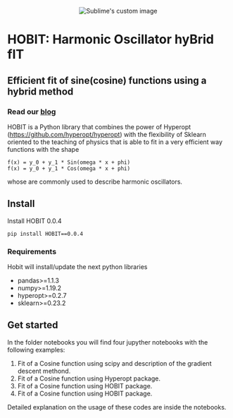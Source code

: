 <p align="center">
 <img src="https://github.com/anamabo/HOBIT/blob/master/images/logo.png?raw=true" alt="Sublime's custom image"/>
</p>

# HOBIT: Harmonic Oscillator hyBrid fIT
## Efficient fit of sine(cosine) functions using a hybrid method
### Read our [blog](https://towardsdatascience.com/fitting-cosine-sine-functions-with-machine-learning-in-python-610605d9b057)

HOBIT is a Python library that combines the power of Hyperopt (https://github.com/hyperopt/hyperopt) with the flexibility of Sklearn oriented 
to the teaching of physics that is able to fit in a very efficient way functions with the shape

```
f(x) = y_0 + y_1 * Sin(omega * x + phi)
f(x) = y_0 + y_1 * Cos(omega * x + phi)
```

whose are commonly used to describe harmonic oscillators.

## Install
Install HOBIT 0.0.4
```
pip install HOBIT==0.0.4
```
### Requirements
Hobit will install/update the next python libraries

* pandas>=1.1.3
* numpy>=1.19.2
* hyperopt>=0.2.7
* sklearn>=0.23.2

## Get started
In the folder notebooks you will find four jupyther notebooks with the following examples:

1. Fit of a Cosine function using scipy and description of the gradient descent methond.
2. Fit of a Cosine function using Hyperopt package.
3. Fit of a Cosine function using HOBIT package.
4. Fit of a Cosine function using HOBIT package.

Detailed explanation on the usage of these codes are inside the notebooks.